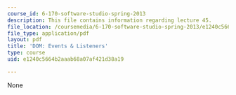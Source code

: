```yaml
---
course_id: 6-170-software-studio-spring-2013
description: This file contains information regarding lecture 45.
file_location: /coursemedia/6-170-software-studio-spring-2013/e1240c5664b2aaab68a07af421d38a19_MIT6_170S13_45-dom-list.pdf
file_type: application/pdf
layout: pdf
title: 'DOM: Events & Listeners'
type: course
uid: e1240c5664b2aaab68a07af421d38a19

---
```

None